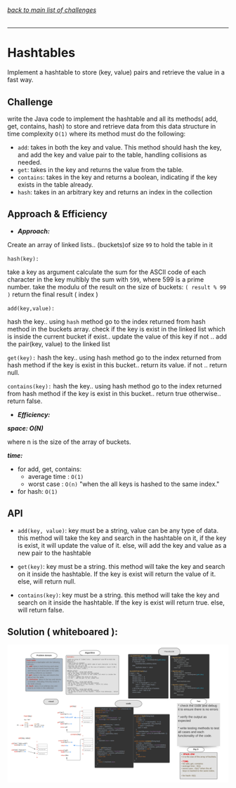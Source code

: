 ###### [back to main list of challenges](https://github.com/MHD22/data-structures-and-algorithms-401#readme)

<hr>


# Hashtables

Implement a hashtable to store (key, value) pairs and retrieve the value in a fast way.

## Challenge

write the Java code to implement the hashtable and all its methods( add, get, contains, hash)
to store and retrieve data from this data structure in time complexity `O(1)`
where its method must do the following:

* `add`: takes in both the key and value. This method should hash the key, and add the key and value pair to the table, handling collisions as needed.
* `get`: takes in the key and returns the value from the table.
* `contains`: takes in the key and returns a boolean, indicating if the key exists in the table already.
* `hash`: takes in an arbitrary key and returns an index in the collection

## Approach & Efficiency

* ***Approach:***

Create an array of linked lists.. (buckets)of size `99` to hold the table in it

`hash(key):`

take a key as argument
calculate the sum for the ASCII code of each character in the key 
multibly the sum with `599`, where 599 is a prime number.
take the modulu of the result on the size of buckets:  `( result % 99 )`
return the final result ( index )

`add(key,value):`

hash the key.. using `hash` method 
go to the index returned from hash method in the buckets array.
check if the key is exist in the linked list which is inside the current bucket
if exist.. update the value of this key
if not .. add the pair(key, value) to the linked list

`get(key):`
hash the key.. using hash method 
go to the index returned from hash method
if the key is exist in this bucket.. return its value.
if not .. return null.

`contains(key):`
hash the key.. using hash method 
go to the index returned from hash method
if the key is exist in this bucket.. return true otherwise.. return false.

* ***Efficiency:***

***space: O(N)***

where n is the size of the array of buckets.

***time:*** 

* for add, get, contains:
  * average time : `O(1)`
  * worst case : `O(n)` "when the all keys is hashed to the same index."
* for hash: `O(1)`

## API

* `add(key, value)`: key must be a string, value can be any type of data.
this method will take the key and search in the hashtable on it, if the key is exist, it will update the value of it. else, will add the key and value as a new pair to the hashtable

* `get(key)`: key must be a string.
this method will take the key and search on it inside the hashtable. If the key is exist will return the value of it. else, will return null.

* `contains(key)`: key must be a string.
this method will take the key and search on it inside the hashtable. If the key is exist will return true. else, will return false.

## Solution ( whiteboared ):

![Whiteboard_Hashtable](./assets/hashtable.png)
